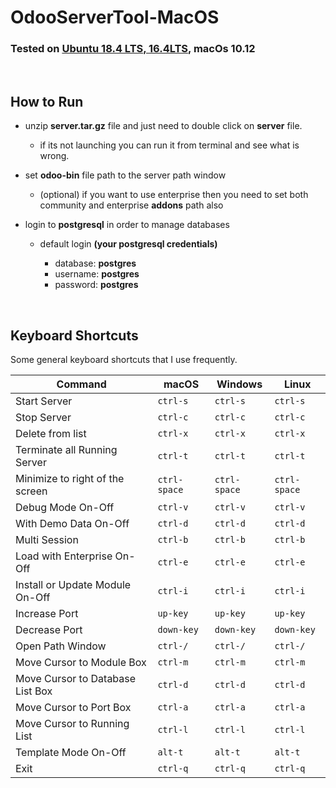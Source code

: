 # OdooServerTool-MacOS

### Tested on [Ubuntu 18.4 LTS, 16.4LTS](https://github.com/MohitGhodasara/OdooServerTool), macOs 10.12

<br />

## How to Run
* unzip **server.tar.gz** file and just need to double click on **server** file.
  * if its not launching you can run it from terminal and see what is wrong.

* set **odoo-bin** file path to the server path window
  * (optional) if you want to use enterprise then you need to set both community and enterprise **addons** path also

* login to **postgresql** in order to manage databases
  * default login **(your postgresql credentials)**

      * database: **postgres**
      * username: **postgres**
      * password: **postgres**

<br />

## Keyboard Shortcuts

Some general keyboard shortcuts that I use frequently.

| Command | macOS | Windows | Linux |
| ------- | -------- | ------- | ----- |
| Start Server | `ctrl-s` | `ctrl-s`  | `ctrl-s` |
| Stop Server | `ctrl-c` | `ctrl-c`  | `ctrl-c` |
| Delete from list | `ctrl-x` | `ctrl-x` | `ctrl-x` |
| Terminate all Running Server | `ctrl-t` | `ctrl-t`  | `ctrl-t` |
| Minimize to right of the screen | `ctrl-space` | `ctrl-space`  | `ctrl-space` |
| Debug Mode On-Off | `ctrl-v` | `ctrl-v`  | `ctrl-v` |
| With Demo Data On-Off | `ctrl-d` | `ctrl-d`  | `ctrl-d` |
| Multi Session | `ctrl-b` | `ctrl-b`  | `ctrl-b` |
| Load with Enterprise On-Off | `ctrl-e` | `ctrl-e`  | `ctrl-e` |
| Install or Update Module On-Off | `ctrl-i` | `ctrl-i`  | `ctrl-i` |
| Increase Port | `up-key` | `up-key`  | `up-key` |
| Decrease Port | `down-key` | `down-key`  | `down-key` |
| Open Path Window | `ctrl-/` | `ctrl-/`  | `ctrl-/` |
| Move Cursor to Module Box  | `ctrl-m` | `ctrl-m`  | `ctrl-m` |
| Move Cursor to Database List Box  | `ctrl-d` | `ctrl-d`  | `ctrl-d` |
| Move Cursor to Port Box  | `ctrl-a` | `ctrl-a`  | `ctrl-a` |
| Move Cursor to Running List  | `ctrl-l` | `ctrl-l`  | `ctrl-l` |
| Template Mode On-Off | `alt-t` | `alt-t`  | `alt-t` |
| Exit | `ctrl-q` | `ctrl-q`  | `ctrl-q` |
